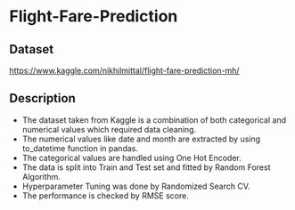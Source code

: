 # Flight-Fare-Prediction

## Dataset
https://www.kaggle.com/nikhilmittal/flight-fare-prediction-mh/

## Description
- The dataset taken from Kaggle is a combination of both categorical and numerical values which required data cleaning.
- The numerical values like date and month are extracted by using to_datetime function in pandas.
- The categorical values are handled using One Hot Encoder.
- The data is split into Train and Test set and fitted by Random Forest Algorithm.
- Hyperparameter Tuning was done by Randomized Search CV.
- The performance is checked by RMSE score.
